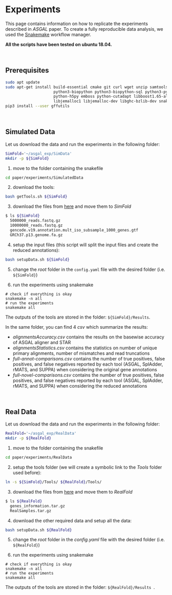 [//]: # (Comment)
# Experiments

This page contains information on how to replicate the experiments
described in _ASGAL_ paper.  To create a fully reproducible data
analysis, we used the
[Snakemake](https://snakemake.readthedocs.io/en/stable/) workflow
manager.

**All the scripts have been tested on ubuntu 18.04.**

<br />

## Prerequisites
```bash
sudo apt update
sudo apt-get install build-essential cmake git curl wget unzip samtools python python3 python3-pip \
                     python3-biopython python3-biopython-sql python3-pysam python-scipy python-pysam \
                     python-h5py emboss python-cutadapt libboost1.65-all-dev zlib1g-dev liblzma-dev \
                     libjemalloc1 libjemalloc-dev libghc-bzlib-dev snakemake
pip3 install --user gffutils
```

<br />

## Simulated Data

Let us download the data and run the experiments in the following folder:
```bash
SimFold='~/asgal_exp/SimData'
mkdir -p ${SimFold}
```

1. move to the folder containing the snakefile
```bash
cd paper/experiments/SimulatedData
```

2. download the tools:
```bash
bash getTools.sh ${SimFold}
```

3. download the files from [here](https://drive.google.com/open?id=1mbEYLIn9193WdSEBp3rsEpiqC9mS2Vi2) and move them to _SimFold_
```bash
$ ls ${SimFold}
  5000000_reads.fastq.gz
  10000000_reads.fastq.gz
  gencode.v19.annotation.mult_iso_subsample_1000_genes.gtf
  GRCh37.p13.genome.fa.gz
```

4. setup the input files (this script will split the input files and create the reduced annotations):
```bash
bash setupData.sh ${SimFold}
```

5. change the _root_ folder in the ```config.yaml``` file with the desired folder (i.e. ```${SimFold}```)

6. run the experiments using snakemake
```
# check if everything is okay
snakemake -n all
# run the experiments
snakemake all
```

The outputs of the tools are stored in the folder: ``` ${SimFold}/Results ```.

In the same folder, you can find 4 _csv_ which summarize the results:
   * _alignmentsAccuracy.csv_ contains the results on the basewise accuracy of ASGAL aligner and STAR
   * _alignmentsStatistics.csv_ contains the statistics on number of unique primary alignments, number of mismatches and read truncations
   * _full-annot-comparisons.csv_ contains the number of true positives, false positives, and false negatives reported by each tool (ASGAL, SplAdder, rMATS, and SUPPA) when considering the original gene annotations
   * _full-novel-comparisons.csv_ contains the number of true positives, false positives, and false negatives reported by each tool (ASGAL, SplAdder, rMATS, and SUPPA) when considering the reduced annotations

<br />

## Real Data

Let us download the data and run the experiments in the following folder:
```bash
RealFold='~/asgal_exp/RealData'
mkdir -p ${RealFold}
```

1. move to the folder containing the snakefile
```bash
cd paper/experiments/RealData
```

2. setup the tools folder (we will create a symbolic link to the _Tools_ folder used before):
```bash
ln -s ${SimFold}/Tools/ ${RealFold}/Tools/
```

3. download the files from [here](https://drive.google.com/open?id=12Vc9HqVD7FWHYKKjjlf22UadOxwQyWJ7) and move them to _RealFold_
```bash
$ ls ${RealFold}
  genes_information.tar.gz
  RealSamples.tar.gz
```

4. download the other required data and setup all the data:
```bash
bash setupData.sh ${RealFold}
```

5. change the _root_ folder in the _config.yaml_ file with the desired folder (i.e. ```${RealFold}```)

6. run the experiments using snakemake <!-- ~22779 jobs -->
```
# check if everything is okay
snakemake -n all
# run the experiments
snakemake all
```

The outputs of the tools are stored in the folder: ```${RealFold}/Results ```.